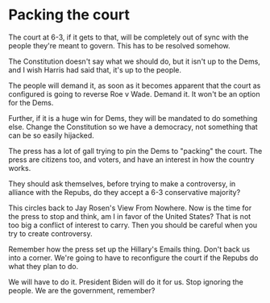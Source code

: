 # Packing the court
The court at 6-3, if it gets to that, will be completely out of sync with the people they're meant to govern. This has to be resolved somehow. 

The Constitution doesn't say what we should do, but it isn't up to the Dems, and I wish Harris had said that, it's up to the people.

The people will demand it, as soon as it becomes apparent that the court as configured is going to reverse Roe v Wade. Demand it. It won't be an option for the Dems.

Further, if it is a huge win for Dems, they will be mandated to do something else. Change the Constitution so we have a democracy, not something that can be so easily hijacked.

The press has a lot of gall trying to pin the Dems to "packing" the court. The press are citizens too, and voters, and have an interest in how the country works.

They should ask themselves, before trying to make a controversy, in alliance with the Repubs, do they accept a 6-3 conservative majority?

This circles back to Jay Rosen's View From Nowhere. Now is the time for the press to stop and think, am I in favor of the United States? That is not too big a conflict of interest to carry. Then you should be careful when you try to create controversy.

Remember how the press set up the Hillary's Emails thing. Don't back us into a corner. We're going to have to reconfigure the court if the Repubs do what they plan to do.

We will have to do it. President Biden will do it for us. Stop ignoring the people. We are the government, remember?

